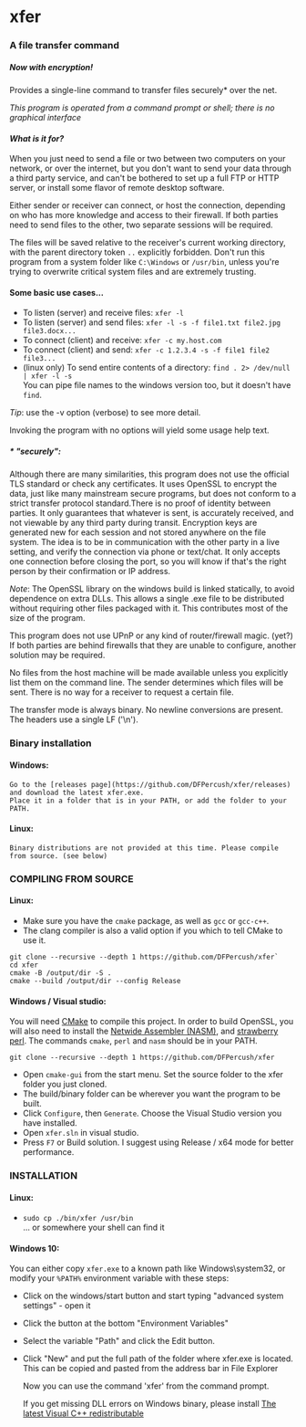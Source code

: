 # xfer
### A file transfer command

##### _Now with encryption!_

Provides a single-line command to transfer files securely\* over the net.

_This program is operated from a command prompt or shell; there is no graphical interface_

#### _What is it for?_
When you just need to send a file or two between two computers on your network, or over the internet,
but you don't want to send your data through a third party service, and can't be bothered
to set up a full FTP or HTTP server, or install some flavor of remote desktop software.

Either sender or receiver can connect, or host the connection, depending on who has more
knowledge and access to their firewall. If both parties need to send files to the other,
two separate sessions will be required.

The files will be saved relative to the receiver's current working directory,
with the parent directory token `..` explicitly forbidden.
Don't run this program from a system folder like `C:\Windows` or `/usr/bin`,
unless you're trying to overwrite critical system files and are extremely trusting.

#### Some basic use cases...  

 * To listen (server) and receive files: `xfer -l`  
 * To listen (server) and send files: `xfer -l -s -f file1.txt file2.jpg file3.docx...`  
 * To connect (client) and receive: `xfer -c my.host.com`  
 * To connect (client) and send: `xfer -c 1.2.3.4 -s -f file1 file2 file3...`  
 * (linux only) To send entire contents of a directory: `find . 2> /dev/null | xfer -l -s`  
You can pipe file names to the windows version too, but it doesn't have `find`.

_Tip_: use the -v option (verbose) to see more detail.

Invoking the program with no options will yield some usage help text.


##### \* "securely":  
Although there are many similarities, this program does not use the official TLS standard
or check any certificates. It uses OpenSSL to encrypt the data, just like many mainstream
secure programs, but does not conform to a strict transfer protocol standard.There is no proof of 
identity between parties. It only guarantees that whatever is sent, is accurately received, and 
not viewable by any third party during transit. Encryption keys are generated new for each session
and not stored anywhere on the file system.
The idea is to be in communication with the other party in a live setting, and verify the
connection via phone or text/chat. It only accepts one connection before closing the port,
so you will know if that's the right person by their confirmation or IP address.

_Note_: The OpenSSL library on the windows build is linked statically, to avoid dependence on extra DLLs.
This allows a single .exe file to be distributed without requiring other files packaged with it.
This contributes most of the size of the program.

This program does not use UPnP or any kind of router/firewall magic. (yet?)
If both parties are behind firewalls that they are unable to configure, 
another solution may be required.

No files from the host machine will be made available unless you explicitly list them on 
the command line. The sender determines which files will be sent. There is no way for a
receiver to request a certain file.

The transfer mode is always binary. No newline conversions are present. The headers use a single LF ('\n').


### Binary installation

#### Windows:
    Go to the [releases page](https://github.com/DFPercush/xfer/releases) and download the latest xfer.exe.
    Place it in a folder that is in your PATH, or add the folder to your PATH.

#### Linux:
    Binary distributions are not provided at this time. Please compile from source. (see below)


### COMPILING FROM SOURCE

#### Linux:
 * Make sure you have the `cmake` package, as well as `gcc` or `gcc-c++`.
 * The clang compiler is also a valid option if you which to tell CMake to use it.

```
git clone --recursive --depth 1 https://github.com/DFPercush/xfer`
cd xfer
cmake -B /output/dir -S .
cmake --build /output/dir --config Release
```


#### Windows / Visual studio:
You will need [CMake](https://cmake.org) to compile this project.
In order to build OpenSSL, you will also need to install
the [Netwide Assembler (NASM)](https://www.nasm.us/), and [strawberry perl](http://www.strawberryperl.com/).
The commands `cmake`, `perl` and `nasm` should be in your PATH. 

`git clone --recursive --depth 1 https://github.com/DFPercush/xfer`

* Open `cmake-gui` from the start menu. Set the source folder to the xfer folder you just cloned.
* The build/binary folder can be wherever you want the program to be built.
* Click `Configure`, then `Generate`. Choose the Visual Studio version you have installed.
* Open `xfer.sln` in visual studio.
* Press `F7` or Build solution. I suggest using Release / x64 mode for better performance.

### INSTALLATION

#### Linux:

* `sudo cp ./bin/xfer /usr/bin`  
       ... or somewhere your shell can find it

#### Windows 10:
You can either copy `xfer.exe` to a known path like Windows\system32, or modify your `%PATH%` environment variable with these steps:

* Click on the windows/start button and start typing "advanced system settings" - open it
* Click the button at the bottom "Environment Variables"
* Select the variable "Path" and click the Edit button.
* Click "New" and put the full path of the folder where xfer.exe is located.  
This can be copied and pasted from the address bar in File Explorer

   Now you can use the command 'xfer' from the command prompt.

  If you get missing DLL errors on Windows binary, please install
  [The latest Visual C++ redistributable](https://support.microsoft.com/en-us/help/2977003/the-latest-supported-visual-c-downloads)

